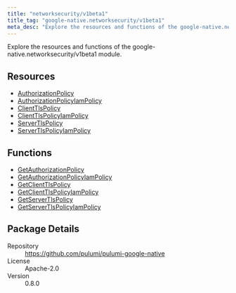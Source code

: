 ```yaml
---
title: "networksecurity/v1beta1"
title_tag: "google-native.networksecurity/v1beta1"
meta_desc: "Explore the resources and functions of the google-native.networksecurity/v1beta1 module."
---
```


<!-- WARNING: this file was generated by Pulumi Docs Generator. -->
<!-- Do not edit by hand unless you're certain you know what you are doing! -->

Explore the resources and functions of the google-native.networksecurity/v1beta1 module.

<h2 id="resources">Resources</h2>
<ul class="api">
    <li><a href="authorizationpolicy" title="AuthorizationPolicy"><span class="symbol resource"></span>AuthorizationPolicy</a></li>
    <li><a href="authorizationpolicyiampolicy" title="AuthorizationPolicyIamPolicy"><span class="symbol resource"></span>AuthorizationPolicyIamPolicy</a></li>
    <li><a href="clienttlspolicy" title="ClientTlsPolicy"><span class="symbol resource"></span>ClientTlsPolicy</a></li>
    <li><a href="clienttlspolicyiampolicy" title="ClientTlsPolicyIamPolicy"><span class="symbol resource"></span>ClientTlsPolicyIamPolicy</a></li>
    <li><a href="servertlspolicy" title="ServerTlsPolicy"><span class="symbol resource"></span>ServerTlsPolicy</a></li>
    <li><a href="servertlspolicyiampolicy" title="ServerTlsPolicyIamPolicy"><span class="symbol resource"></span>ServerTlsPolicyIamPolicy</a></li>
</ul>

<h2 id="functions">Functions</h2>
<ul class="api">
    <li><a href="getauthorizationpolicy" title="GetAuthorizationPolicy"><span class="symbol function"></span>GetAuthorizationPolicy</a></li>
    <li><a href="getauthorizationpolicyiampolicy" title="GetAuthorizationPolicyIamPolicy"><span class="symbol function"></span>GetAuthorizationPolicyIamPolicy</a></li>
    <li><a href="getclienttlspolicy" title="GetClientTlsPolicy"><span class="symbol function"></span>GetClientTlsPolicy</a></li>
    <li><a href="getclienttlspolicyiampolicy" title="GetClientTlsPolicyIamPolicy"><span class="symbol function"></span>GetClientTlsPolicyIamPolicy</a></li>
    <li><a href="getservertlspolicy" title="GetServerTlsPolicy"><span class="symbol function"></span>GetServerTlsPolicy</a></li>
    <li><a href="getservertlspolicyiampolicy" title="GetServerTlsPolicyIamPolicy"><span class="symbol function"></span>GetServerTlsPolicyIamPolicy</a></li>
</ul>

<h2 id="package-details">Package Details</h2>
<dl class="package-details">
	<dt>Repository</dt>
	<dd><a href="https://github.com/pulumi/pulumi-google-native">https://github.com/pulumi/pulumi-google-native</a></dd>
	<dt>License</dt>
	<dd>Apache-2.0</dd>
	<dt>Version</dt>
	<dd>0.8.0</dd>
</dl>

